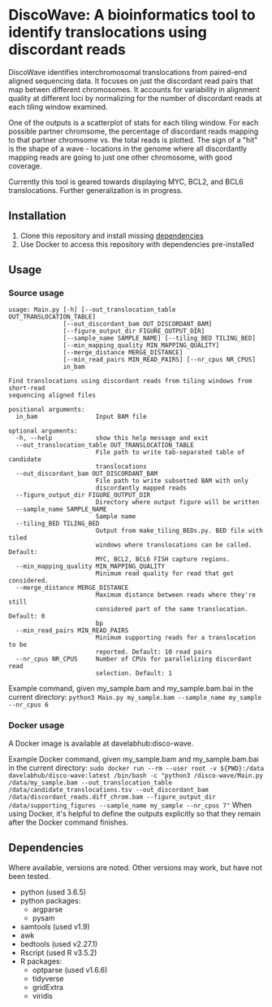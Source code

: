 # DiscoWave: A bioinformatics tool to identify translocations using discordant reads 

DiscoWave identifies interchromosomal translocations from paired-end aligned
sequencing data. It focuses on just the discordant read pairs that map betwen 
different chromosomes. It accounts for variability in alignment quality at 
different loci by normalizing for the number of discordant reads at each tiling
 window examined.
 
One of the outputs is a scatterplot of stats for each tiling window. For each 
possible partner chromsome, the percentage of discordant reads mapping to that 
partner chromsome vs. the total reads is plotted. The sign of a "hit" is the
shape of a wave - locations in the genome where all discordantly mapping reads 
are going to just one other chromosome, with good coverage.

Currently this tool is geared towards displaying MYC, BCL2, and BCL6 
translocations. Further generalization is in progress.

## Installation

1. Clone this repository and install missing [dependencies](#dependencies)
2. Use Docker to access this repository with dependencies pre-installed

## Usage

### Source usage

```
usage: Main.py [-h] [--out_translocation_table OUT_TRANSLOCATION_TABLE]
               [--out_discordant_bam OUT_DISCORDANT_BAM]
               [--figure_output_dir FIGURE_OUTPUT_DIR]
               [--sample_name SAMPLE_NAME] [--tiling_BED TILING_BED]
               [--min_mapping_quality MIN_MAPPING_QUALITY]
               [--merge_distance MERGE_DISTANCE]
               [--min_read_pairs MIN_READ_PAIRS] [--nr_cpus NR_CPUS]
               in_bam

Find translocations using discordant reads from tiling windows from short-read
sequencing aligned files

positional arguments:
  in_bam                Input BAM file

optional arguments:
  -h, --help            show this help message and exit
  --out_translocation_table OUT_TRANSLOCATION_TABLE
                        File path to write tab-separated table of candidate
                        translocations
  --out_discordant_bam OUT_DISCORDANT_BAM
                        File path to write subsetted BAM with only
                        discordantly mapped reads
  --figure_output_dir FIGURE_OUTPUT_DIR
                        Directory where output figure will be written
  --sample_name SAMPLE_NAME
                        Sample name
  --tiling_BED TILING_BED
                        Output from make_tiling_BEDs.py. BED file with tiled
                        windows where translocations can be called. Default:
                        MYC, BCL2, BCL6 FISH capture regions.
  --min_mapping_quality MIN_MAPPING_QUALITY
                        Minimum read quality for read that get considered.
  --merge_distance MERGE_DISTANCE
                        Maximum distance between reads where they're still
                        considered part of the same translocation. Default: 0
                        bp
  --min_read_pairs MIN_READ_PAIRS
                        Minimum supporting reads for a translocation to be
                        reported. Default: 10 read pairs
  --nr_cpus NR_CPUS     Number of CPUs for parallelizing discordant read
                        selection. Default: 1
```

Example command, given my_sample.bam and my_sample.bam.bai in the current directory:
`python3 Main.py my_sample.bam --sample_name my_sample --nr_cpus 6`

### Docker usage

A Docker image is available at davelabhub:disco-wave.

Example Docker command, given my_sample.bam and my_sample.bam.bai in the current directory:
`sudo docker run --rm --user root -v ${PWD}:/data davelabhub/disco-wave:latest /bin/bash -c "python3 /disco-wave/Main.py /data/my_sample.bam --out_translocation_table /data/candidate_translocations.tsv --out_discordant_bam /data/discordant_reads.diff_chrom.bam --figure_output_dir /data/supporting_figures --sample_name my_sample --nr_cpus 7"`
When using Docker, it's helpful to define the outputs explicitly so that they remain after the Docker command finishes.


## Dependencies

Where available, versions are noted. Other versions may work, but have not been tested.

* python (used 3.6.5)
* python packages:
  - argparse
  - pysam
* samtools (used v1.9)
* awk
* bedtools (used v2.27.1)
* Rscript (used R v3.5.2)
* R packages: 
	- optparse (used v1.6.6)
	- tidyverse
	- gridExtra
	- viridis
